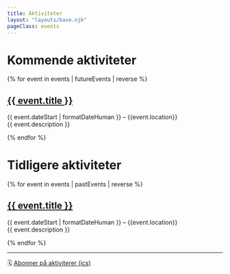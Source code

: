 ```yaml
---
title: Aktiviteter
layout: "layouts/base.njk"
pageClass: events
---
```


# Kommende aktiviteter

<section class="event-entries">
{% for event in events | futureEvents | reverse %}

<section class="event-entry">
    <h2 class="event-entry-title">
        <a href="{{ event.url }}">{{ event.title }}</a>
    </h2>
    <div class="event-entry-meta"><span class="event-entry-date">{{ event.dateStart | formatDateHuman }}</span> – <span class="event-entry-location">{{event.location}}</span></div>
    <div class="event-entry-description">{{ event.description }}</div>
</section>

{% endfor %}

</section>

# Tidligere aktiviteter

<section class="event-entries">
{% for event in events | pastEvents | reverse %}

<section class="event-entry">
    <h2 class="event-entry-title">
        <a href="{{ event.url }}">{{ event.title }}</a>
    </h2>
    <div class="event-entry-meta"><span class="event-entry-date">{{ event.dateStart | formatDateHuman }}</span> – <span class="event-entry-location">{{event.location}}</span></div>
    <div class="event-entry-description">{{ event.description }}</div>
</section>

{% endfor %}

</section>

---

<span class="events-subscribe">🗓️ <a href="/calendar.ics">Abonner på aktiviterer (ics)</a></span>
